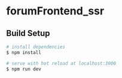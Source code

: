# forumFrontend_ssr

## Build Setup

```bash
# install dependencies
$ npm install

# serve with hot reload at localhost:3000
$ npm run dev

